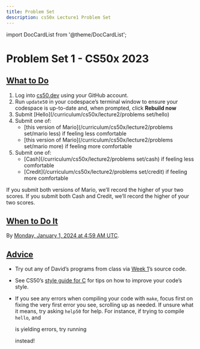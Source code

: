 ```yaml
---
title: Problem Set
description: cs50x Lecture1 Problem Set
---
```


import DocCardList from '@theme/DocCardList';

# Problem Set 1 - CS50x 2023

## [What to Do](#what-to-do)

1.  Log into [cs50.dev](https://cs50.dev/) using your GitHub account.
2.  Run `update50` in your codespace’s terminal window to ensure your codespace is up-to-date and, when prompted, click **Rebuild now**
3.  Submit [Hello](/curriculum/cs50x/lecture2/problems set/hello)
4.  Submit one of:
    -   [this version of Mario](/curriculum/cs50x/lecture2/problems set/mario less) if feeling less comfortable
    -   [this version of Mario](/curriculum/cs50x/lecture2/problems set/mario more) if feeling more comfortable
5.  Submit one of:
    -   [Cash](/curriculum/cs50x/lecture2/problems set/cash) if feeling less comfortable
    -   [Credit](/curriculum/cs50x/lecture2/problems set/credit) if feeling more comfortable

If you submit both versions of Mario, we’ll record the higher of your two scores. If you submit both Cash and Credit, we’ll record the higher of your two scores.

## [When to Do It](#when-to-do-it)

By [Monday, January 1, 2024 at 4:59 AM UTC](https://time.cs50.io/20231231T235900-0500).

## [Advice](#advice)

-   Try out any of David’s programs from class via [Week 1](https://cs50.harvard.edu/x/2023/weeks/1/)’s source code.
-   See CS50’s [style guide for C](https://cs50.readthedocs.io/style/c/) for tips on how to improve your code’s style.
-   If you see any errors when compiling your code with `make`, focus first on fixing the very first error you see, scrolling up as needed. If unsure what it means, try asking `help50` for help. For instance, if trying to compile `hello`, and
    
    is yielding errors, try running
    
    instead!

<DocCardList />